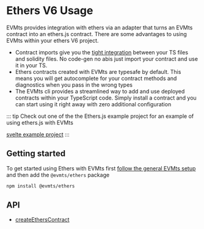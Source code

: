 # Ethers V6 Usage

EVMts provides integration with ethers via an adapter that turns an EVMts contract into an ethers.js contract. There are some advantages to using EVMts within 
your ethers V6 project.

- Contract imports give you the [tight integration](../getting-started/why.md) between your TS files and solidity files. No code-gen no abis just import your contract and use it in your TS.
- Ethers contracts created with EVMts are typesafe by default. This means you will get autocomplete for your contract methods and diagnostics when you pass in the wrong types
- The EVMts cli provides a streamlined way to add and use deployed contracts within your TypeScript code. Simply install a contract and you can start using it right away with zero additional configuration

::: tip
Check out one of the the Ethers.js example project for an example of using ethers.js with EVMts

[svelte example project](https://github.com/evmts/evmts-svelte-ethers-example-)
:::

## Getting started

To get started using Ethers with EVMts first [follow the general EVMts setup](../guides/getting-started) and then add the `@evmts/ethers` package

```bash
npm install @evmts/ethers
```

## API

- [createEthersContract](./createEthersContract.ts)

